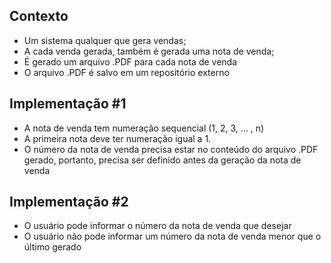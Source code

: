 ## Contexto

- Um sistema qualquer que gera vendas;
- A cada venda gerada, também é gerada uma nota de venda;
- É gerado um arquivo .PDF para cada nota de venda
- O arquivo .PDF é salvo em um repositório externo

## Implementação #1

- A nota de venda tem numeração sequencial (1, 2, 3, ... , n)
- A primeira nota deve ter numeração igual a 1.
- O número da nota de venda precisa estar no conteúdo do arquivo .PDF gerado, portanto, precisa ser definido antes da geração da nota de venda

## Implementação #2

- O usuário pode informar o número da nota de venda que desejar
- O usuário não pode informar um número da nota de venda menor que o último gerado